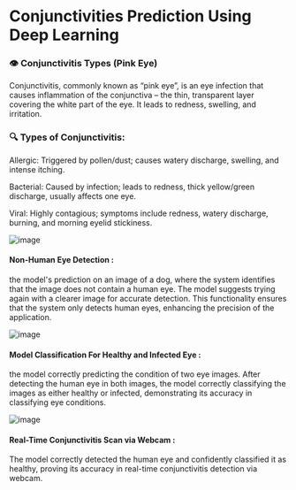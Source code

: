 # Conjunctivities Prediction Using Deep Learning
### 👁️ Conjunctivitis Types (Pink Eye)
Conjunctivitis, commonly known as “pink eye”, is an eye infection that causes inflammation of the conjunctiva – the thin, transparent layer covering the white part of the eye. It leads to redness, swelling, and irritation.

### 🔍 Types of Conjunctivitis:

Allergic: Triggered by pollen/dust; causes watery discharge, swelling, and intense itching.

Bacterial: Caused by infection; leads to redness, thick yellow/green discharge, usually affects one eye.

Viral: Highly contagious; symptoms include redness, watery discharge, burning, and morning eyelid stickiness.


![image](https://github.com/user-attachments/assets/1635121d-ea93-49f8-b357-5b37dacd839e)
#### Non-Human Eye Detection :
the model's prediction on an image of a dog, where the system identifies that the image does not contain a human eye. The model suggests trying again with a clearer image for accurate detection. This functionality ensures that the system only detects human eyes, enhancing the precision of the application.


![image](https://github.com/user-attachments/assets/e1d8dce0-2379-4355-81f4-5b0a435d69d9)
#### Model Classification For Healthy and Infected Eye :
the model correctly predicting the condition of two eye images. After detecting the human eye in both images, the model correctly classifying the images as either healthy or infected, demonstrating its accuracy in classifying eye conditions.


![image](https://github.com/user-attachments/assets/1e5fd8bf-ab58-4be7-96c1-87e674413831)
#### Real-Time Conjunctivitis Scan via Webcam :
The model correctly detected the human eye and confidently classified it as healthy, proving its accuracy in real-time conjunctivitis detection via webcam.

